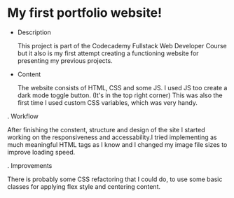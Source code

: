 # My first portfolio website!

- Description

  This project is part of the Codecademy Fullstack Web Developer Course but it also is my first attempt creating a functioning website for presenting my previous projects.

- Content

  The website consists of HTML, CSS and some JS. I used JS too create a dark mode toggle button. (It's in the top right corner)
  This was also the first time I used custom CSS variables, which was very handy.

. Workflow

  After finishing the constent, structure and design of the site I started working on the responsiveness and accessability.I tried implementing as much meaningful HTML tags as I know and I changed my image file sizes to improve loading speed.

. Improvements

  There is probably some CSS refactoring that I could do, to use some basic classes for applying flex style and centering content. 

